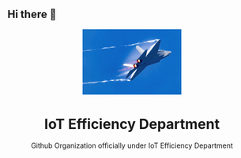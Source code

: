 ## Hi there 👋
<div align="center">
<img src="./pic/item.jpg" alt="moja global logo" height ="auto" width="200" />
<br />
<h1>IoT Efficiency Department</h1>
<p>
Github Organization officially under IoT Efficiency Department
</p>
</div>


